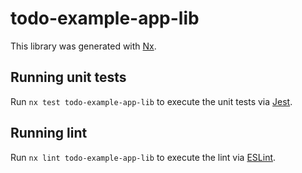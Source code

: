 # todo-example-app-lib

This library was generated with [Nx](https://nx.dev).

## Running unit tests

Run `nx test todo-example-app-lib` to execute the unit tests via [Jest](https://jestjs.io).

## Running lint

Run `nx lint todo-example-app-lib` to execute the lint via [ESLint](https://eslint.org/).
